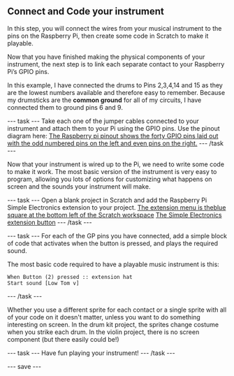 ## Connect and Code your instrument
In this step, you will connect the wires from your musical instrument to the pins on the Raspberry Pi, then create some code in Scratch to make it playable.

Now that you have finished making the physical components of your instrument, the next step is to link each separate contact to your Raspberry Pi’s GPIO pins. 

In this example, I have connected the drums to Pins 2,3,4,14 and 15 as they are the lowest numbers available and therefore easy to remember. Because my drumsticks are the **common ground** for all of my circuits, I have connected them to ground pins 6 and 9.  

--- task ---
Take each one of the jumper cables connected to your instrument and attach them to your Pi using the GPIO pins. Use the pinout diagram here:
[The Raspberry pi pinout shows the forty GPIO pins laid out with the odd numbered pins on the left and even pins on the right.](image/URL.jpg)
--- /task ---

Now that your instrument is wired up to the Pi, we need to write some code to make it work. The most basic version of the instrument is very easy to program, allowing you lots of options for customizing what happens on screen and the sounds your instrument will make.

--- task ---
Open a blank project in Scratch and add the Raspberry Pi Simple Electronics extension to your project.
[The extension menu is theblue square at the bottom left of the Scratch workspace](image/extension.jpg)
[The Simple Electronics extension button](image/GPIOext.jpg)
--- /task ---

--- task ---
For each of the GP pins you have connected, add a simple block of code that activates when the button is pressed, and plays the required sound.

The most basic code required to have a playable music instrument is this:

```blocks3
When Button (2) pressed :: extension hat
Start sound [Low Tom v]
```
--- /task ---

Whether you use a different sprite for each contact or a single sprite with all of your code on it doesn't matter, unless you want to do something interesting on screen. In the drum kit project, the sprites change costume when you strike each drum. In the violin project, there is no screen component (but there easily could be!)

--- task ---
Have fun playing your instrument! 
--- /task ---

--- save ---
